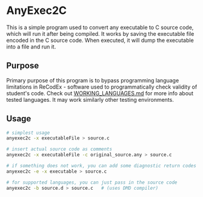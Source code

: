 # AnyExec2C

This is a simple program used to convert any executable to C source code, which will run it after being compiled. It works by saving the executable file encoded in the C source code. When executed, it will dump the executable into a file and run it.

## Purpose

Primary purpose of this program is to bypass programming language limitations in ReCodEx - software used to programmatically check validity of student's code. Check out [WORKING_LANGUAGES.md](WORKING_LANGUAGES.md) for more info about tested languages. It may work similarly other testing environments.

## Usage

``` bash
# simplest usage
anyexec2c -x executableFile > source.c

# insert actual source code as comments
anyexec2c -x executableFile -c original_source.any > source.c

# if something does not work, you can add some diagnostic return codes using `-e` flag
anyexec2c -e -x executable > source.c

# for supported languages, you can just pass in the source code
anyexec2c -b source.d > source.c   # (uses DMD compiler)
```
